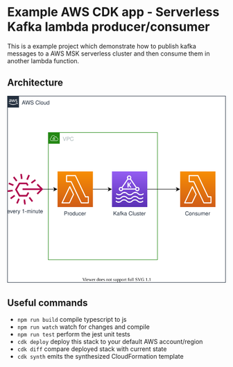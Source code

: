 # Example AWS CDK app - Serverless Kafka lambda producer/consumer

This is a example project which demonstrate how to publish kafka messages to a AWS MSK serverless cluster and then consume them in another lambda function.

## Architecture

![Architecture diagram](architecture.drawio.svg)

## Useful commands

- `npm run build` compile typescript to js
- `npm run watch` watch for changes and compile
- `npm run test` perform the jest unit tests
- `cdk deploy` deploy this stack to your default AWS account/region
- `cdk diff` compare deployed stack with current state
- `cdk synth` emits the synthesized CloudFormation template
